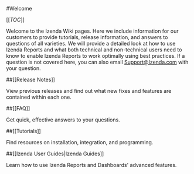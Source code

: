 #Welcome

[[_TOC_]]

Welcome to the Izenda Wiki pages. Here we include information for our customers to provide tutorials, release information, and answers to questions of all varieties. We will provide a detailed look at how to use Izenda Reports and what both technical and non-technical users need to know to enable Izenda Reports to work optimally using best practices. If a question is not covered here, you can also email Support@Izenda.com with your question.

##[[Release Notes]]

View previous releases and find out what new fixes and features are contained within each one.

##[[FAQ]]

Get quick, effective answers to your questions.

##[[Tutorials]]

Find resources on installation, integration, and programming.

##[[Izenda User Guides|Izenda Guides]]

Learn how to use Izenda Reports and Dashboards' advanced features.
